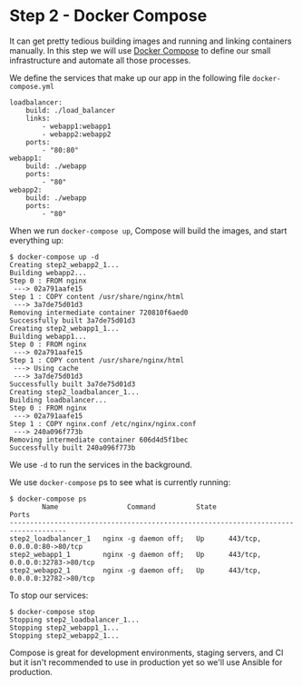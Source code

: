# Step 2 - Docker Compose

It can get pretty tedious building images and running and linking containers manually. In this step we will use [Docker Compose](http://docs.docker.com/compose/) to define our small infrastructure and automate all those processes.

We define the services that make up our app in the following file ```docker-compose.yml``` 

```
loadbalancer:
    build: ./load_balancer
    links:
        - webapp1:webapp1
        - webapp2:webapp2
    ports:
        - "80:80"
webapp1:
    build: ./webapp
    ports:
        - "80"
webapp2:
    build: ./webapp
    ports:
        - "80"
```

When we run ```docker-compose up```, Compose will build the images, and start everything up:

```
$ docker-compose up -d
Creating step2_webapp2_1...
Building webapp2...
Step 0 : FROM nginx
 ---> 02a791aafe15
Step 1 : COPY content /usr/share/nginx/html
 ---> 3a7de75d01d3
Removing intermediate container 720810f6aed0
Successfully built 3a7de75d01d3
Creating step2_webapp1_1...
Building webapp1...
Step 0 : FROM nginx
 ---> 02a791aafe15
Step 1 : COPY content /usr/share/nginx/html
 ---> Using cache
 ---> 3a7de75d01d3
Successfully built 3a7de75d01d3
Creating step2_loadbalancer_1...
Building loadbalancer...
Step 0 : FROM nginx
 ---> 02a791aafe15
Step 1 : COPY nginx.conf /etc/nginx/nginx.conf
 ---> 240a096f773b
Removing intermediate container 606d4d5f1bec
Successfully built 240a096f773b
```

We use ```-d``` to run the services in the background.

We use ```docker-compose``` ps to see what is currently running:

```
$ docker-compose ps
        Name                 Command          State               Ports
------------------------------------------------------------------------------------
step2_loadbalancer_1   nginx -g daemon off;   Up      443/tcp, 0.0.0.0:80->80/tcp
step2_webapp1_1        nginx -g daemon off;   Up      443/tcp, 0.0.0.0:32783->80/tcp
step2_webapp2_1        nginx -g daemon off;   Up      443/tcp, 0.0.0.0:32782->80/tcp
```

To stop our services:

```
$ docker-compose stop
Stopping step2_loadbalancer_1...
Stopping step2_webapp1_1...
Stopping step2_webapp2_1...
```

Compose is great for development environments, staging servers, and CI but it isn't recommended to use in production yet so we'll use Ansible for production.


